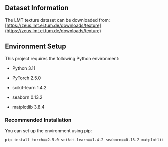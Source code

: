 ## Dataset Information
The LMT texture dataset can be downloaded from:
[https://zeus.lmt.ei.tum.de/downloads/texture](https://zeus.lmt.ei.tum.de/downloads/texture)

## Environment Setup
This project requires the following Python environment:

- Python 3.11

- PyTorch 2.5.0

- scikit-learn 1.4.2

- seaborn 0.13.2

- matplotlib 3.8.4

### Recommended Installation
You can set up the environment using pip:

```bash
pip install torch==2.5.0 scikit-learn==1.4.2 seaborn==0.13.2 matplotlib==3.8.4
